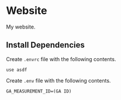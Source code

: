 # Website

My website.

## Install Dependencies

Create `.envrc` file with the following contents.

```
use asdf
```

Create `.env` file with the following contents.

```
GA_MEASUREMENT_ID=(GA ID)
```
